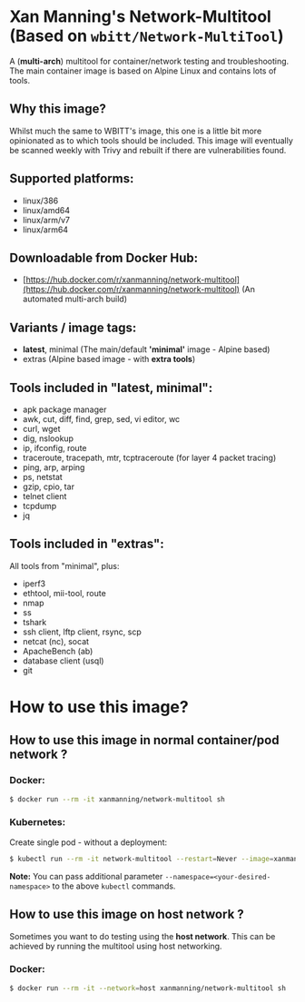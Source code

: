 # Xan Manning's Network-Multitool (Based on `wbitt/Network-MultiTool`)

A (**multi-arch**) multitool for container/network testing and troubleshooting.
The main container image is based on Alpine Linux and contains lots of tools.

## Why this image?

Whilst much the same to WBITT's image, this one is a little bit more
opinionated as to which tools should be included. This image will eventually
be scanned weekly with Trivy and rebuilt if there are vulnerabilities found.

## Supported platforms:

- linux/386
- linux/amd64
- linux/arm/v7
- linux/arm64

## Downloadable from Docker Hub:

- [https://hub.docker.com/r/xanmanning/network-multitool](https://hub.docker.com/r/xanmanning/network-multitool) (An automated multi-arch build)

## Variants / image tags:

- **latest**, minimal (The main/default **'minimal'** image - Alpine based)
- extras (Alpine based image - with **extra tools**)

## Tools included in "latest, minimal":

- apk package manager
- awk, cut, diff, find, grep, sed, vi editor, wc
- curl, wget
- dig, nslookup
- ip, ifconfig, route
- traceroute, tracepath, mtr, tcptraceroute (for layer 4 packet tracing)
- ping, arp, arping
- ps, netstat
- gzip, cpio, tar
- telnet client
- tcpdump
- jq

## Tools included in "extras":

All tools from "minimal", plus:

- iperf3
- ethtool, mii-tool, route
- nmap
- ss
- tshark
- ssh client, lftp client, rsync, scp
- netcat (nc), socat
- ApacheBench (ab)
- database client (usql)
- git

# How to use this image?

## How to use this image in normal **container/pod network** ?

### Docker:

```bash
$ docker run --rm -it xanmanning/network-multitool sh
```


### Kubernetes:

Create single pod - without a deployment:

```bash
$ kubectl run --rm -it network-multitool --restart=Never --image=xanmanning/network-multitool -- sh
```

**Note:** You can pass additional parameter `--namespace=<your-desired-namespace>` to the above `kubectl` commands.


## How to use this image on **host network** ?

Sometimes you want to do testing using the **host network**.  This can be achieved by running the multitool using host networking.


### Docker:

```bash
$ docker run --rm -it --network=host xanmanning/network-multitool sh
```
